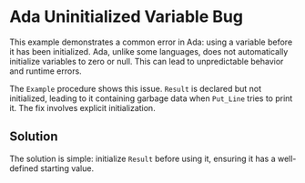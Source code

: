 # Ada Uninitialized Variable Bug

This example demonstrates a common error in Ada: using a variable before it has been initialized.  Ada, unlike some languages, does not automatically initialize variables to zero or null.  This can lead to unpredictable behavior and runtime errors.

The `Example` procedure shows this issue. `Result` is declared but not initialized, leading to it containing garbage data when `Put_Line` tries to print it.  The fix involves explicit initialization.

## Solution

The solution is simple: initialize `Result` before using it, ensuring it has a well-defined starting value.